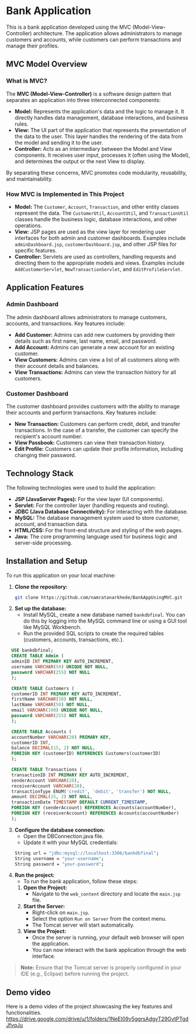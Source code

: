 # Bank Application

This is a bank application developed using the MVC (Model-View-Controller) architecture. The application allows administrators to manage customers and accounts, while customers can perform transactions and manage their profiles.

## MVC Model Overview

### What is MVC?

The **MVC (Model-View-Controller)** is a software design pattern that separates an application into three interconnected components:

- **Model:** Represents the application's data and the logic to manage it. It directly handles data management, database interactions, and business rules.
- **View:** The UI part of the application that represents the presentation of the data to the user. This layer handles the rendering of the data from the model and sending it to the user.
- **Controller:** Acts as an intermediary between the Model and View components. It receives user input, processes it (often using the Model), and determines the output or the next View to display.

By separating these concerns, MVC promotes code modularity, reusability, and maintainability.

### How MVC is Implemented in This Project

- **Model:** The `Customer`, `Account`, `Transaction`, and other entity classes represent the data. The `CustomerUtil`, `AccountUtil`, and `TransactionUtil` classes handle the business logic, database interactions, and other operations.
- **View:** JSP pages are used as the view layer for rendering user interfaces for both admin and customer dashboards. Examples include `adminDashboard.jsp`, `customerDashboard.jsp`, and other JSP files for specific features.
- **Controller:** Servlets are used as controllers, handling requests and directing them to the appropriate models and views. Examples include `AddCustomerServlet`, `NewTransactionServlet`, and `EditProfileServlet`.

## Application Features

### Admin Dashboard

The admin dashboard allows administrators to manage customers, accounts, and transactions. Key features include:

- **Add Customer:** Admins can add new customers by providing their details such as first name, last name, email, and password.
- **Add Account:** Admins can generate a new account for an existing customer.
- **View Customers:** Admins can view a list of all customers along with their account details and balances.
- **View Transactions:** Admins can view the transaction history for all customers.

### Customer Dashboard

The customer dashboard provides customers with the ability to manage their accounts and perform transactions. Key features include:

- **New Transaction:** Customers can perform credit, debit, and transfer transactions. In the case of a transfer, the customer can specify the recipient's account number.
- **View Passbook:** Customers can view their transaction history.
- **Edit Profile:** Customers can update their profile information, including changing their password.

## Technology Stack

The following technologies were used to build the application:

- **JSP (JavaServer Pages):** For the view layer (UI components).
- **Servlet:** For the controller layer (handling requests and routing).
- **JDBC (Java Database Connectivity):** For interacting with the database.
- **MySQL:** The database management system used to store customer, account, and transaction data.
- **HTML/CSS:** For the front-end structure and styling of the web pages.
- **Java:** The core programming language used for business logic and server-side processing.

## Installation and Setup

To run this application on your local machine:

1. **Clone the repository:**
   ```bash
   git clone https://github.com/namratanarkhede/BankAppUsingMVC.git
2. **Set up the database:**
   - Install MySQL, create a new database named `bankdbfinal`. You can do this by logging into the MySQL command line or using a GUI tool like MySQL Workbench.
   - Run the provided SQL scripts to create the required tables (customers, accounts, transactions, etc.).
  ```sql
    USE bankdbfinal;
    CREATE TABLE Admin (
    adminID INT PRIMARY KEY AUTO_INCREMENT,
    username VARCHAR(50) UNIQUE NOT NULL,
    password VARCHAR(255) NOT NULL
    );

    CREATE TABLE Customers (
    customerID INT PRIMARY KEY AUTO_INCREMENT,
    firstName VARCHAR(50) NOT NULL,
    lastName VARCHAR(50) NOT NULL,
    email VARCHAR(100) UNIQUE NOT NULL,
    password VARCHAR(255) NOT NULL
    );

    CREATE TABLE Accounts (
    accountNumber VARCHAR(20) PRIMARY KEY,
    customerID INT,
    balance DECIMAL(15, 2) NOT NULL,
    FOREIGN KEY (customerID) REFERENCES Customers(customerID)
    );

    CREATE TABLE Transactions (
    transactionID INT PRIMARY KEY AUTO_INCREMENT,
    senderAccount VARCHAR(20),
    receiverAccount VARCHAR(20),
    transactionType ENUM('credit', 'debit', 'transfer') NOT NULL,
    amount DECIMAL(15, 2) NOT NULL,
    transactionDate TIMESTAMP DEFAULT CURRENT_TIMESTAMP,
    FOREIGN KEY (senderAccount) REFERENCES Accounts(accountNumber),
    FOREIGN KEY (receiverAccount) REFERENCES Accounts(accountNumber)
    );
```

3. **Configure the database connection:**
   - Open the DBConnection.java file.
   - Update it with your MySQL credentials:
   ```bash
   String url = "jdbc:mysql://localhost:3306/bankdbfinal";
   String username = "your-username";
   String password = "your-password";

4. **Run the project:**
   - To run the bank application, follow these steps:
   1. **Open the Project:**
      - Navigate to the `web_content` directory and locate the `main.jsp` file.
   2. **Start the Server:**
      - Right-click on `main.jsp`.
      - Select the option `Run on Server` from the context menu.
      - The Tomcat server will start automatically.
    3. **View the Project:**
       - Once the server is running, your default web browser will open the application.
       - You can now interact with the bank application through the web interface.

> **Note:** Ensure that the Tomcat server is properly configured in your IDE (e.g., Eclipse) before running the project.
     
## Demo video
Here is a demo video of the project showcasing the key features and functionalities.
https://drive.google.com/drive/u/1/folders/1NeEI09v5ggrsAdgyT29GvtPTgdJfvqJu


